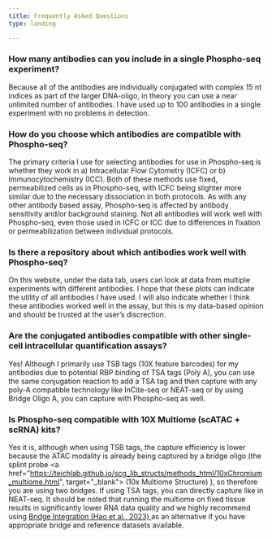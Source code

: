 ```yaml
---
title: Frequently Asked Questions
type: landing

---
```


### How many antibodies can you include in a single Phospho-seq experiment?
<font size= “3”> Because all of the antibodies are individually conjugated with complex 15 nt indices as part of the larger DNA-oligo, in theory you can use a near unlimited number of antibodies. I have used up to 100 antibodies in a single experiment with no problems in detection.

### How do you choose which antibodies are compatible with Phospho-seq?

<font size= “3”> The primary criteria I use for selecting antibodies for use in Phospho-seq is whether they work in a) Intracellular Flow Cytometry (ICFC) or b) Immunocytochemistry (ICC). Both of these methods use fixed, permeabilized cells as in Phospho-seq, with ICFC being slighter more similar due to the necessary dissociation in both protocols. As with any other antibody based assay, Phospho-seq is affected by antibody sensitivity and/or background staining. Not all antibodies will work well with Phospho-seq, even those used in ICFC or ICC due to differences in fixation or permeabilization between individual protocols.

### Is there a repository about which antibodies work well with Phospho-seq?

<font size= “3”>	On this website, under the data tab, users can look at data from multiple experiments with different antibodies. I hope that these plots can indicate the utility of all antibodies I have used. I will also indicate whether I think these antibodies worked well in the assay, but this is my data-based opinion and should be trusted at the user’s discrection.

### Are the conjugated antibodies compatible with other single-cell intracellular quantification assays?

<font size= “3”>	Yes! Although I primarily use TSB tags (10X feature barcodes) for my antibodies due to potential RBP binding of TSA tags (Poly A), you can use the same conjugation reaction to add a TSA tag and then capture with any poly-A compatible technology like InCite-seq or NEAT-seq or by using Bridge Oligo A, you can capture with Phospho-seq as well.

### Is Phospho-seq compatible with 10X Multiome (scATAC + scRNA) kits? 

<font size= “3”>	Yes it is, although when using TSB tags, the capture efficiency is lower because the ATAC modality is already being captured by a bridge oligo (the splint probe <a href="https://teichlab.github.io/scg_lib_structs/methods_html/10xChromium_multiome.html", target="_blank"> (10x Multiome Structure) </a>), so therefore you are using two bridges. If using TSA tags, you can directly capture like in NEAT-seq. It should be noted that running the multiome on fixed tissue results in significantly lower RNA data quality and we highly recommend using <a href="https://www.nature.com/articles/s41587-023-01767-y" target="_blank">Bridge Integration (Hao et al., 2023) </a> as an alternative if you have appropriate bridge and reference datasets available.  

